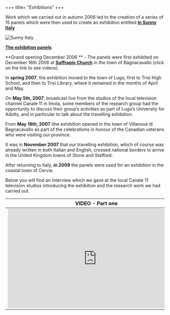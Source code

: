 +++
title= "Exhibitions"
+++

<!-- img src="/images/files/sunnyitaly.jpg" WIDTH="100" HEIGHT="100" -->


Work which we carried out in autumn 2006 led to the creation of a series of 15 panels which were then used to create an exhibition entitled  **[In Sunny Italy][sunny]**

![Sunny Italy](/images/files/sunnyitaly.jpg)

**[The exhibition panels][pannelli]**
                                  
**Grand opening December 2006 ** - The panels were first exhibited on December 16th 2006 at   **[Suffragio Church][bagnacavallo]** in the town of Bagnacavallo (click on the link to see videos). 

In **spring 2007**, the exhibition moved to the town of Lugo, first to Trisi High School, and then to Trisi Library, where it remained in the months of April and May. 

On **May 5th, 2007**, broadcast live from the studios of the local television channel Canale 11 in Imola, some members of the research group had the opportunity to discuss their group’s activities as part of Lugo’s University for Adults, and in particular to talk about the travelling exhibition. 

From **May 18th, 2007** ithe exhibition opened in the town of Villanova di Bagnacavallo as part of the celebrations in honour of the Canadian veterans who were visiting our province.

It was in  **November 2007**  that our travelling exhibition, which of course was already written in both Italian and English, crossed national borders to arrive in the United Kingdom towns of Stone and Stafford.

After returning to Italy, **in 2009** the panels were used for an exhibition in the coastal town of Cervia.

Below you will find an interview which we gave at the local Canale 11 television studios introducing the exhibition and the research work we had carried out.


VIDEO - Part one  | VIDEO - Part two
---------------------|----------------------------
<iframe width="560" height="315" src="https://www.youtube.com/embed/Z891Qm4asUI" frameborder="0" allowfullscreen></iframe> | <iframe width="560" height="315" src="https://www.youtube.com/embed/aF5_cbBl8bE" frameborder="0" allowfullscreen></iframe>



<!-- table >
  <tr>
       <td width="50%"> "VIDEO - Prima parte" </td>
       <td width="50%"> "VIDEO - Seconda parte" </td>
</tr>    
<br>
<tr>
       <td width="50%"> 
<iframe width="560" height="315" src="https://www.youtube.com/embed/Z891Qm4asUI" frameborder="0" allowfullscreen></iframe>
</td>
       <td width="50%" >
<iframe width="560" height="315" src="https://www.youtube.com/embed/aF5_cbBl8bE" frameborder="0" allowfullscreen></iframe>
</td>
   </tr>

 </table-->

[sunny]: ./sunny-italy/
[bagnacavallo]: ./bagnacavallo/
[pannelli]: ./pannelli/